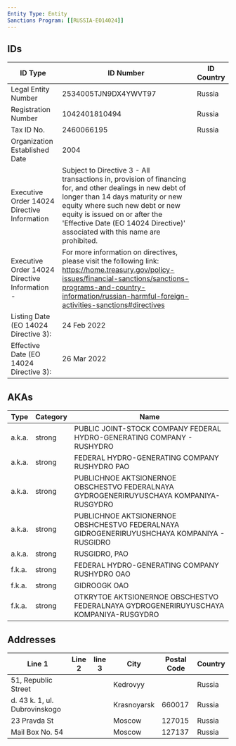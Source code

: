 ```yaml
---
Entity Type: Entity
Sanctions Program: [[RUSSIA-EO14024]]
---
```


## IDs
| ID Type | ID Number | ID Country |
|---------|-----------|------------|
| Legal Entity Number | 2534005TJN9DX4YWVT97 | Russia |
| Registration Number | 1042401810494 | Russia |
| Tax ID No. | 2460066195 | Russia |
| Organization Established Date | 2004 |  |
| Executive Order 14024 Directive Information | Subject to Directive 3 - All transactions in, provision of financing for, and other dealings in new debt of longer than 14 days maturity or new equity where such new debt or new equity is issued on or after the 'Effective Date (EO 14024 Directive)' associated with this name are prohibited. |  |
| Executive Order 14024 Directive Information - | For more information on directives, please visit the following link: https://home.treasury.gov/policy-issues/financial-sanctions/sanctions-programs-and-country-information/russian-harmful-foreign-activities-sanctions#directives |  |
| Listing Date (EO 14024 Directive 3): | 24 Feb 2022 |  |
| Effective Date (EO 14024 Directive 3): | 26 Mar 2022 |  |


## AKAs
| Type | Category | Name      | 
|------|----------|-----------|
| a.k.a. | strong | PUBLIC JOINT-STOCK COMPANY FEDERAL HYDRO-GENERATING COMPANY - RUSHYDRO |
| a.k.a. | strong | FEDERAL HYDRO-GENERATING COMPANY RUSHYDRO PAO |
| a.k.a. | strong | PUBLICHNOE AKTSIONERNOE OBSCHESTVO FEDERALNAYA GYDROGENERIRUYUSCHAYA KOMPANIYA-RUSGYDRO |
| a.k.a. | strong | PUBLICHNOE AKTSIONERNOE OBSHCHESTVO FEDERALNAYA GIDROGENERIRUYUSHCHAYA KOMPANIYA - RUSGIDRO |
| a.k.a. | strong | RUSGIDRO, PAO |
| f.k.a. | strong | FEDERAL HYDRO-GENERATING COMPANY RUSHYDRO OAO |
| f.k.a. | strong | GIDROOGK OAO |
| f.k.a. | strong | OTKRYTOE AKTSIONERNOE OBSCHESTVO FEDERALNAYA GYDROGENERIRUYUSCHAYA KOMPANIYA-RUSGYDRO |


## Addresses
| Line 1 | Line 2 | line 3 | City | Postal Code| Country | 
|--------|--------|--------|------|------------|---------|
| 51, Republic Street |  |  | Kedrovyy |  | Russia |
| d. 43 k. 1, ul. Dubrovinskogo |  |  | Krasnoyarsk | 660017 | Russia |
| 23 Pravda St |  |  | Moscow | 127015 | Russia |
| Mail Box No. 54 |  |  | Moscow | 127137 | Russia |

